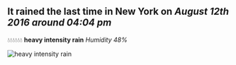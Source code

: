 ## It rained the last time in New York on *August 12th 2016 around 04:04 pm*
💧💧💧💧💧💧  **heavy intensity rain** *Humidity 48%*

![heavy intensity rain](http://openweathermap.org/img/w/10d.png)
